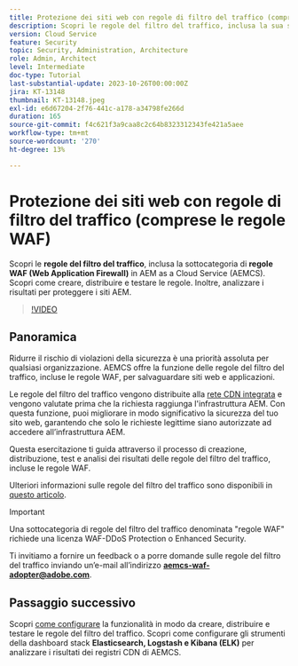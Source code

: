 ```yaml
---
title: Protezione dei siti web con regole di filtro del traffico (comprese le regole WAF)
description: Scopri le regole del filtro del traffico, inclusa la sua sottocategoria di regole del firewall per applicazioni web (WAF). Come creare, distribuire e testare le regole. Inoltre, analizzare i risultati per proteggere i siti AEM.
version: Cloud Service
feature: Security
topic: Security, Administration, Architecture
role: Admin, Architect
level: Intermediate
doc-type: Tutorial
last-substantial-update: 2023-10-26T00:00:00Z
jira: KT-13148
thumbnail: KT-13148.jpeg
exl-id: e6d67204-2f76-441c-a178-a34798fe266d
duration: 165
source-git-commit: f4c621f3a9caa8c2c64b8323312343fe421a5aee
workflow-type: tm+mt
source-wordcount: '270'
ht-degree: 13%

---
```


# Protezione dei siti web con regole di filtro del traffico (comprese le regole WAF)

Scopri le **regole del filtro del traffico**, inclusa la sottocategoria di **regole WAF (Web Application Firewall)** in AEM as a Cloud Service (AEMCS). Scopri come creare, distribuire e testare le regole. Inoltre, analizzare i risultati per proteggere i siti AEM.

>[!VIDEO](https://video.tv.adobe.com/v/3425401?quality=12&learn=on)

## Panoramica

Ridurre il rischio di violazioni della sicurezza è una priorità assoluta per qualsiasi organizzazione. AEMCS offre la funzione delle regole del filtro del traffico, incluse le regole WAF, per salvaguardare siti web e applicazioni.

Le regole del filtro del traffico vengono distribuite alla [rete CDN integrata](https://experienceleague.adobe.com/docs/experience-manager-cloud-service/content/implementing/content-delivery/cdn.html) e vengono valutate prima che la richiesta raggiunga l&#39;infrastruttura AEM. Con questa funzione, puoi migliorare in modo significativo la sicurezza del tuo sito web, garantendo che solo le richieste legittime siano autorizzate ad accedere all’infrastruttura AEM.

Questa esercitazione ti guida attraverso il processo di creazione, distribuzione, test e analisi dei risultati delle regole del filtro del traffico, incluse le regole WAF.

Ulteriori informazioni sulle regole del filtro del traffico sono disponibili in [questo articolo](https://experienceleague.adobe.com/docs/experience-manager-cloud-service/content/security/traffic-filter-rules-including-waf.html?lang=en).

>[!IMPORTANT]
>
> Una sottocategoria di regole del filtro del traffico denominata &quot;regole WAF&quot; richiede una licenza WAF-DDoS Protection o Enhanced Security.

Ti invitiamo a fornire un feedback o a porre domande sulle regole del filtro del traffico inviando un’e-mail all’indirizzo **aemcs-waf-adopter@adobe.com**.

## Passaggio successivo

Scopri [come configurare](./how-to-setup.md) la funzionalità in modo da creare, distribuire e testare le regole del filtro del traffico. Scopri come configurare gli strumenti della dashboard stack **Elasticsearch, Logstash e Kibana (ELK)** per analizzare i risultati dei registri CDN di AEMCS.


